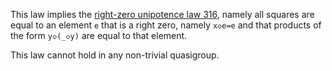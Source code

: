 This law implies the [right-zero unipotence law 316](https://teorth.github.io/equational_theories/implications/?316), namely all squares are equal to an element `e` that is a right zero, namely `x◇e=e` and that products of the form `y◇(_◇y)` are equal to that element.

This law cannot hold in any non-trivial quasigroup.
